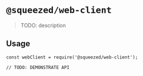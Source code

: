# `@squeezed/web-client`

> TODO: description

## Usage

```
const webClient = require('@squeezed/web-client');

// TODO: DEMONSTRATE API
```
